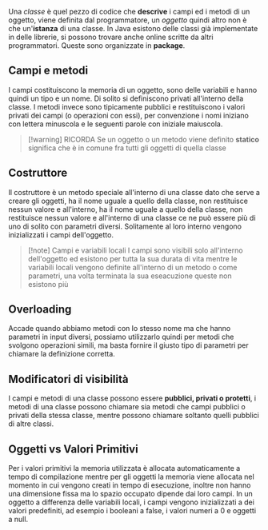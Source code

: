 Una *classe* è quel pezzo di codice che **descrive** i campi ed i metodi di un oggetto, viene definita dal programmatore, un *oggetto* quindi altro non è che un'**istanza** di una classe. In Java esistono delle classi già implementate in delle librerie, si possono trovare anche online scritte da altri programmatori. Queste sono organizzate in **package**.

## Campi e metodi
I campi costituiscono la memoria di un oggetto, sono delle variabili e hanno quindi un tipo e un nome. Di solito si definiscono privati all'interno della classe. I metodi invece sono tipicamente pubblici e restituiscono i valori privati dei campi (o operazioni con essi), per convenzione i nomi iniziano con lettera minuscola e le seguenti parole con iniziale maiuscola. 
>[!warning] RICORDA
>Se un oggetto o un metodo viene definito **statico** significa che è in comune fra tutti gli oggetti di quella classe 

## Costruttore 
Il costruttore è un metodo speciale all'interno di una classe dato che serve a creare gli oggetti, ha il nome uguale a quello della classe, non restituisce nessun valore e all'interno, ha il nome uguale a quello della classe, non restituisce nessun valore e all'interno di una classe ce ne può essere più di uno di solito con parametri diversi. Solitamente al loro interno vengono inizializzati i campi dell'oggetto.
>[!note] Campi e variabili locali
>I campi sono visibili solo all'interno dell'oggetto ed esistono per tutta la sua durata di vita mentre le variabili locali vengono definite all'interno di un metodo o come parametri, una volta terminata la sua eseacuzione queste non esistono più

## Overloading
Accade quando abbiamo metodi con lo stesso nome ma che hanno parametri in input diversi, possiamo utilizzarlo quindi per metodi che svolgono operazioni simili, ma basta fornire il giusto tipo di parametri  per chiamare la definizione corretta.
## Modificatori di visibilità
I campi e metodi di una classe possono essere **pubblici, privati o protetti**, i metodi di una classe possono chiamare sia metodi che campi pubblici o privati della stessa classe, mentre possono chiamare soltanto quelli pubblici di altre classi.
## Oggetti vs Valori Primitivi
Per i valori primitivi la memoria utilizzata è allocata automaticamente a tempo di compilazione mentre per gli oggetti la memoria viene allocata nel momento in cui vengono creati in tempo di esecuzione, inoltre non hanno una dimensione fissa ma lo spazio occupato dipende dai loro campi. In un oggetto a differenza delle variabili locali, i campi vengono inizializzati a dei valori predefiniti, ad esempio i booleani a false, i valori numeri a 0 e oggetti a null.

